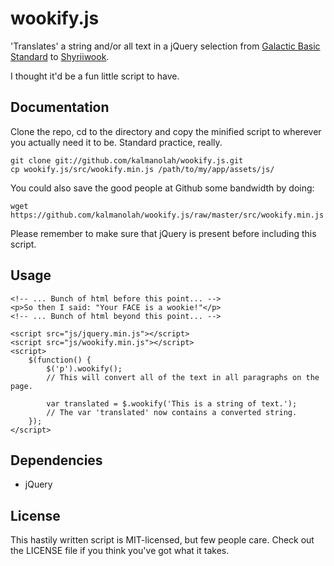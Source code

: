 wookify.js
========

'Translates' a string and/or all text in a jQuery selection from [Galactic Basic Standard](http://starwars.wikia.com/wiki/Galactic_Basic_Standard) to [Shyriiwook](http://starwars.wikia.com/wiki/Shyriiwook).

I thought it'd be a fun little script to have.

Documentation
-------------

Clone the repo, cd to the directory and copy the minified script to wherever you actually need it to be. Standard practice, really.

    git clone git://github.com/kalmanolah/wookify.js.git
    cp wookify.js/src/wookify.min.js /path/to/my/app/assets/js/

You could also save the good people at Github some bandwidth by doing:

    wget https://github.com/kalmanolah/wookify.js/raw/master/src/wookify.min.js

Please remember to make sure that jQuery is present before including this script.

Usage
-----

    <!-- ... Bunch of html before this point... -->
    <p>So then I said: "Your FACE is a wookie!"</p>
    <!-- ... Bunch of html beyond this point... -->

    <script src="js/jquery.min.js"></script>
    <script src="js/wookify.min.js"></script>
    <script>
        $(function() {
            $('p').wookify();
            // This will convert all of the text in all paragraphs on the page.

            var translated = $.wookify('This is a string of text.');
            // The var 'translated' now contains a converted string.
        });
    </script>

Dependencies
------------

- jQuery

License
-------

This hastily written script is MIT-licensed, but few people care. Check out the LICENSE file if you think you've got what it takes.
